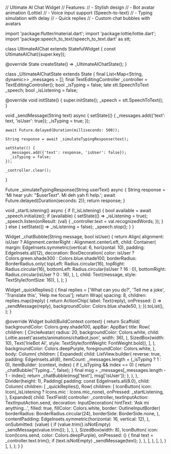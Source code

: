 // Ultimate AI Chat Widget
// Features:
// - Stylish design
// - Bot avatar animation (Lottie)
// - Voice input support (Speech-to-text)
// - Typing simulation with delay
// - Quick replies
// - Custom chat bubbles with avatars

import 'package:flutter/material.dart';
import 'package:lottie/lottie.dart';
import 'package:speech_to_text/speech_to_text.dart' as stt;

class UltimateAIChat extends StatefulWidget {
const UltimateAIChat({super.key});

@override
State<UltimateAIChat> createState() => \_UltimateAIChatState();
}

class \_UltimateAIChatState extends State<UltimateAIChat> {
final List<Map<String, dynamic>> \_messages = [];
final TextEditingController \_controller = TextEditingController();
bool \_isTyping = false;
late stt.SpeechToText \_speech;
bool \_isListening = false;

@override
void initState() {
super.initState();
\_speech = stt.SpeechToText();
}

void \_sendMessage(String text) async {
setState(() {
\_messages.add({'text': text, 'isUser': true});
\_isTyping = true;
});

    await Future.delayed(Duration(milliseconds: 500));

    String response = await _simulateTypingResponse(text);

    setState(() {
      _messages.add({'text': response, 'isUser': false});
      _isTyping = false;
    });

    _controller.clear();

}

Future<String> \_simulateTypingResponse(String userText) async {
String response = 'Mi hear yuh: "$userText". Mi deh yah fi help.';
await Future.delayed(Duration(seconds: 2));
return response;
}

void \_startListening() async {
if (!\_isListening) {
bool available = await \_speech.initialize();
if (available) {
setState(() => \_isListening = true);
\_speech.listen(onResult: (val) {
\_controller.text = val.recognizedWords;
});
}
} else {
setState(() => \_isListening = false);
\_speech.stop();
}
}

Widget \_chatBubble(String message, bool isUser) {
return Align(
alignment: isUser ? Alignment.centerRight : Alignment.centerLeft,
child: Container(
margin: EdgeInsets.symmetric(vertical: 6, horizontal: 10),
padding: EdgeInsets.all(12),
decoration: BoxDecoration(
color: isUser ? Colors.green.shade300 : Colors.blue.shade100,
borderRadius: BorderRadius.only(
topLeft: Radius.circular(16),
topRight: Radius.circular(16),
bottomLeft: Radius.circular(isUser ? 16 : 0),
bottomRight: Radius.circular(isUser ? 0 : 16),
),
),
child: Text(message, style: TextStyle(fontSize: 16)),
),
);
}

Widget \_quickReplies() {
final replies = ['What can you do?', 'Tell me a joke', 'Translate this', 'Help me focus'];
return Wrap(
spacing: 8,
children: replies.map((reply) {
return ActionChip(
label: Text(reply),
onPressed: () => \_sendMessage(reply),
backgroundColor: Colors.blue.shade50,
);
}).toList(),
);
}

@override
Widget build(BuildContext context) {
return Scaffold(
backgroundColor: Colors.grey.shade100,
appBar: AppBar(
title: Row(
children: [
CircleAvatar(
radius: 20,
backgroundColor: Colors.white,
child: Lottie.asset('assets/animations/chatbot.json', width: 36),
),
SizedBox(width: 10),
Text('IrieBot AI', style: TextStyle(fontWeight: FontWeight.bold)),
],
),
backgroundColor: Colors.deepPurple,
foregroundColor: Colors.white,
),
body: Column(
children: [
Expanded(
child: ListView.builder(
reverse: true,
padding: EdgeInsets.all(8),
itemCount: \_messages.length + (\_isTyping ? 1 : 0),
itemBuilder: (context, index) {
if (\_isTyping && index == 0) {
return \_chatBubble("Typing...", false);
}
final msg = \_messages[_messages.length - 1 - index];
return \_chatBubble(msg['text'], msg['isUser']);
},
),
),
Divider(height: 1),
Padding(
padding: const EdgeInsets.all(8.0),
child: Column(
children: [
\_quickReplies(),
Row(
children: [
IconButton(
icon: Icon(_isListening ? Icons.mic : Icons.mic_none),
onPressed: _startListening,
),
Expanded(
child: TextField(
controller: _controller,
textInputAction: TextInputAction.send,
decoration: InputDecoration(
hintText: 'Ask mi anything...',
filled: true,
fillColor: Colors.white,
border: OutlineInputBorder(
borderRadius: BorderRadius.circular(24),
borderSide: BorderSide.none,
),
contentPadding:
EdgeInsets.symmetric(horizontal: 16, vertical: 12),
),
onSubmitted: (value) {
if (value.trim().isNotEmpty) _sendMessage(value.trim());
},
),
),
SizedBox(width: 8),
IconButton(
icon: Icon(Icons.send, color: Colors.deepPurple),
onPressed: () {
final text = _controller.text.trim();
if (text.isNotEmpty) _sendMessage(text);
},
),
],
),
],
),
)
],
),
);
}
}
